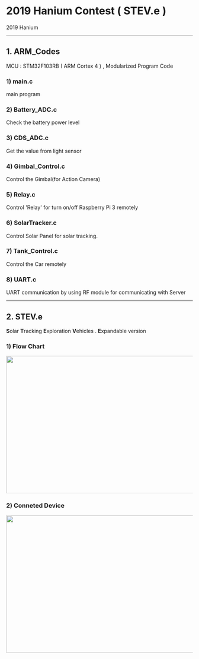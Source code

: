# 2019 Hanium Contest ( STEV.e )


2019 Hanium
* * *
## 1. ARM_Codes

 MCU : STM32F103RB ( ARM Cortex 4 ) , Modularized Program Code
### 1) main.c
  main program
### 2) Battery_ADC.c
 Check the battery power level
### 3) CDS_ADC.c
 Get the value from light sensor
### 4) Gimbal_Control.c
 Control the Gimbal(for Action Camera)
### 5) Relay.c
 Control 'Relay' for turn on/off Raspberry Pi 3 remotely
### 6) SolarTracker.c
 Control Solar Panel for solar tracking.
### 7) Tank_Control.c
 Control the Car remotely
### 8) UART.c
 UART communication by using RF module for communicating with Server


* * *
## 2. STEV.e
**S**olar **T**racking **E**xploration **V**ehicles . **E**xpandable version
### 1) Flow Chart
<img src="https://user-images.githubusercontent.com/58382336/98515379-558eae00-22ae-11eb-9804-f0dc4c5a3bff.png"  width="700" height="370">

### 2) Conneted Device
<img src="https://user-images.githubusercontent.com/58382336/98515383-56bfdb00-22ae-11eb-85a6-94b91b72b8b6.png"  width="700" height="370">
